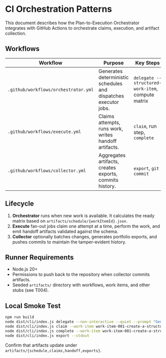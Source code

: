 # CI Orchestration Patterns

This document describes how the Plan-to-Execution Orchestrator integrates with GitHub Actions to orchestrate claims, execution, and artifact collection.

## Workflows

| Workflow                             | Purpose                                                         | Key Steps                                         |
| ------------------------------------ | --------------------------------------------------------------- | ------------------------------------------------- |
| `.github/workflows/orchestrator.yml` | Generates deterministic schedules and dispatches executor jobs. | `delegate --structured-work-item`, compute matrix |
| `.github/workflows/execute.yml`      | Claims attempts, runs work, writes handoff artifacts.           | `claim`, run step, `complete`                     |
| `.github/workflows/collector.yml`    | Aggregates artifacts, creates exports, commits history.         | `export`, `git commit`                            |

## Lifecycle

1. **Orchestrator** runs when new work is available. It calculates the ready matrix based on `artifacts/schedule/{workItemId}.json`.
2. **Execute** fan-out jobs claim one attempt at a time, perform the work, and emit handoff artifacts validated against the schema.
3. **Collector** optionally batches changes, generates portfolio exports, and pushes commits to maintain the tamper-evident history.

## Runner Requirements

- Node.js 20+
- Permissions to push back to the repository when collector commits artifacts.
- Seeded `artifacts/` directory with workflows, work items, and other stubs (see T004).

## Local Smoke Test

```bash
npm run build
node dist/cli/index.js delegate --non-interactive --quiet --prompt "Generate schedule" --structured-work-item work-item-001-create-a-structured
node dist/cli/index.js claim --work-item work-item-001-create-a-structured --step phase-tests
node dist/cli/index.js complete --work-item work-item-001-create-a-structured --step phase-tests --attempt phase-tests-local --outcome "Tests authored" --next-action "Implement models"
node dist/cli/index.js export --stdout
```

Confirm that artifacts update under `artifacts/{schedule,claims,handoff,exports}`.
